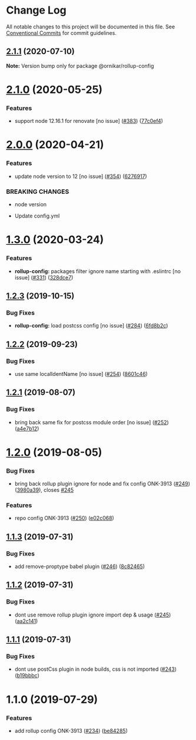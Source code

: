 # Change Log

All notable changes to this project will be documented in this file.
See [Conventional Commits](https://conventionalcommits.org) for commit guidelines.

## [2.1.1](https://github.com/ornikar/shared-configs/compare/@ornikar/rollup-config@2.1.0...@ornikar/rollup-config@2.1.1) (2020-07-10)

**Note:** Version bump only for package @ornikar/rollup-config





# [2.1.0](https://github.com/ornikar/shared-configs/compare/@ornikar/rollup-config@2.0.0...@ornikar/rollup-config@2.1.0) (2020-05-25)


### Features

* support node 12.16.1 for renovate [no issue] ([#383](https://github.com/ornikar/shared-configs/issues/383)) ([77c0ef4](https://github.com/ornikar/shared-configs/commit/77c0ef4))





# [2.0.0](https://github.com/ornikar/shared-configs/compare/@ornikar/rollup-config@1.3.0...@ornikar/rollup-config@2.0.0) (2020-04-21)


### Features

* update node version to 12 [no issue] ([#354](https://github.com/ornikar/shared-configs/issues/354)) ([6276917](https://github.com/ornikar/shared-configs/commit/6276917))


### BREAKING CHANGES

* node version

* Update config.yml





# [1.3.0](https://github.com/ornikar/shared-configs/compare/@ornikar/rollup-config@1.2.3...@ornikar/rollup-config@1.3.0) (2020-03-24)


### Features

* **rollup-config:** packages filter ignore name starting with .eslintrc [no issue] ([#331](https://github.com/ornikar/shared-configs/issues/331)) ([328dce7](https://github.com/ornikar/shared-configs/commit/328dce7))





## [1.2.3](https://github.com/ornikar/shared-configs/compare/@ornikar/rollup-config@1.2.2...@ornikar/rollup-config@1.2.3) (2019-10-15)


### Bug Fixes

* **rollup-config:** load postcss config [no issue] ([#284](https://github.com/ornikar/shared-configs/issues/284)) ([6fd8b2c](https://github.com/ornikar/shared-configs/commit/6fd8b2c))





## [1.2.2](https://github.com/ornikar/shared-configs/compare/@ornikar/rollup-config@1.2.1...@ornikar/rollup-config@1.2.2) (2019-09-23)


### Bug Fixes

* use same localIdentName [no issue] ([#254](https://github.com/ornikar/shared-configs/issues/254)) ([8601c46](https://github.com/ornikar/shared-configs/commit/8601c46))





## [1.2.1](https://github.com/ornikar/shared-configs/compare/@ornikar/rollup-config@1.2.0...@ornikar/rollup-config@1.2.1) (2019-08-07)


### Bug Fixes

* bring back same fix for postcss module order [no issue] ([#252](https://github.com/ornikar/shared-configs/issues/252)) ([a4e7b12](https://github.com/ornikar/shared-configs/commit/a4e7b12))





# [1.2.0](https://github.com/ornikar/shared-configs/compare/@ornikar/rollup-config@1.1.3...@ornikar/rollup-config@1.2.0) (2019-08-05)


### Bug Fixes

* bring back rollup plugin ignore for node and fix config ONK-3913 ([#249](https://github.com/ornikar/shared-configs/issues/249)) ([3980a39](https://github.com/ornikar/shared-configs/commit/3980a39)), closes [#245](https://github.com/ornikar/shared-configs/issues/245)


### Features

* repo config ONK-3913 ([#250](https://github.com/ornikar/shared-configs/issues/250)) ([e02c068](https://github.com/ornikar/shared-configs/commit/e02c068))





## [1.1.3](https://github.com/ornikar/shared-configs/compare/@ornikar/rollup-config@1.1.2...@ornikar/rollup-config@1.1.3) (2019-07-31)


### Bug Fixes

* add remove-proptype babel plugin ([#246](https://github.com/ornikar/shared-configs/issues/246)) ([8c82465](https://github.com/ornikar/shared-configs/commit/8c82465))





## [1.1.2](https://github.com/ornikar/shared-configs/compare/@ornikar/rollup-config@1.1.1...@ornikar/rollup-config@1.1.2) (2019-07-31)


### Bug Fixes

* dont use remove rollup plugin ignore import dep & usage ([#245](https://github.com/ornikar/shared-configs/issues/245)) ([aa2c141](https://github.com/ornikar/shared-configs/commit/aa2c141))





## [1.1.1](https://github.com/ornikar/shared-configs/compare/@ornikar/rollup-config@1.1.0...@ornikar/rollup-config@1.1.1) (2019-07-31)


### Bug Fixes

* dont use postCss plugin in node builds, css is not imported ([#243](https://github.com/ornikar/shared-configs/issues/243)) ([b19bbbc](https://github.com/ornikar/shared-configs/commit/b19bbbc))





# 1.1.0 (2019-07-29)


### Features

* add rollup config ONK-3913 ([#234](https://github.com/ornikar/shared-configs/issues/234)) ([be84285](https://github.com/ornikar/shared-configs/commit/be84285))
